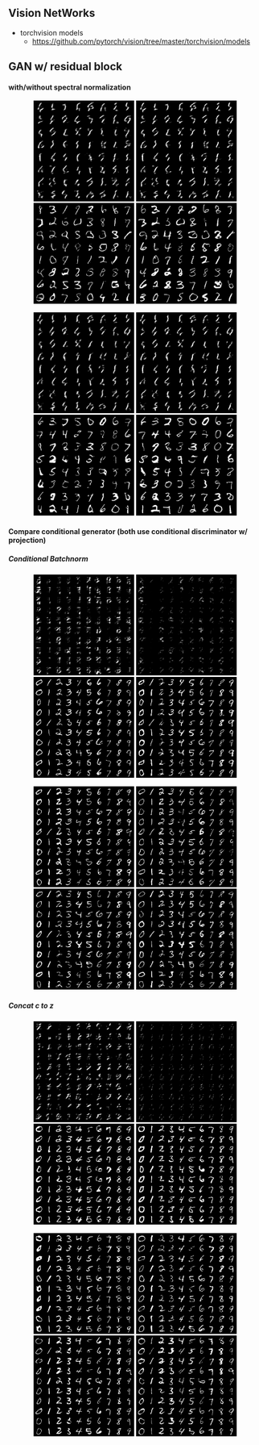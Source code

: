 


## Vision NetWorks


+ torchvision models 
    + https://github.com/pytorch/vision/tree/master/torchvision/models


## GAN w/ residual block 


#### with/without spectral normalization


<p align="center">
    <img width='200', height='200' src="assets/resgan_use_sn=True.gif">
    <img width='200', height='200' src="assets/resgan_use_sn=True_epoch=0.png">
    <img width='200', height='200' src="assets/resgan_use_sn=True_epoch=2.png">
    <img width='200', height='200' src="assets/resgan_use_sn=True_epoch=4.png">
</p>


<p align="center">
    <img width='200', height='200' src="assets/resgan_use_sn=False.gif">
    <img width='200', height='200' src="assets/resgan_use_sn=False_epoch=0.png">
    <img width='200', height='200' src="assets/resgan_use_sn=False_epoch=2.png">
    <img width='200', height='200' src="assets/resgan_use_sn=False_epoch=4.png">
</p>


#### Compare conditional generator (both use conditional discriminator w/ projection)


##### Conditional Batchnorm

<p align="center">
    <img width='200', height='200' src="assets/resgan_conditional_both.gif">
    <img width='200', height='200' src="assets/resgan_conditional_both_epoch=0.png">
    <img width='200', height='200' src="assets/resgan_conditional_both_epoch=3.png">
    <img width='200', height='200' src="assets/resgan_conditional_both_epoch=6.png">
</p>
<p align="center">
    <img width='200', height='200' src="assets/resgan_conditional_both_epoch=9.png">
    <img width='200', height='200' src="assets/resgan_conditional_both_epoch=12.png">
    <img width='200', height='200' src="assets/resgan_conditional_both_epoch=15.png">
    <img width='200', height='200' src="assets/resgan_conditional_both_epoch=18.png">
</p>

##### Concat c to z

<p align="center">
    <img width='200', height='200' src="assets/resgan_conditional_D_concat_G.gif">
    <img width='200', height='200' src="assets/resgan_conditional_D_concat_G_epoch=0.png">
    <img width='200', height='200' src="assets/resgan_conditional_D_concat_G_epoch=3.png">
    <img width='200', height='200' src="assets/resgan_conditional_D_concat_G_epoch=6.png">
</p>
<p align="center">
    <img width='200', height='200' src="assets/resgan_conditional_D_concat_G_epoch=9.png">
    <img width='200', height='200' src="assets/resgan_conditional_D_concat_G_epoch=12.png">
    <img width='200', height='200' src="assets/resgan_conditional_D_concat_G_epoch=15.png">
    <img width='200', height='200' src="assets/resgan_conditional_D_concat_G_epoch=18.png">
</p>

